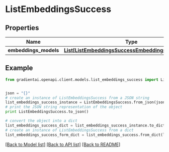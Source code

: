 # ListEmbeddingsSuccess


## Properties
Name | Type | Description | Notes
------------ | ------------- | ------------- | -------------
**embeddings_models** | [**List[ListEmbeddingsSuccessEmbeddingsModelsInner]**](ListEmbeddingsSuccessEmbeddingsModelsInner.md) |  | 

## Example

```python
from gradientai.openapi.client.models.list_embeddings_success import ListEmbeddingsSuccess


json = "{}"
# create an instance of ListEmbeddingsSuccess from a JSON string
list_embeddings_success_instance = ListEmbeddingsSuccess.from_json(json)
# print the JSON string representation of the object
print ListEmbeddingsSuccess.to_json()

# convert the object into a dict
list_embeddings_success_dict = list_embeddings_success_instance.to_dict()
# create an instance of ListEmbeddingsSuccess from a dict
list_embeddings_success_form_dict = list_embeddings_success.from_dict(list_embeddings_success_dict)
```
[[Back to Model list]](../README.md#documentation-for-models) [[Back to API list]](../README.md#documentation-for-api-endpoints) [[Back to README]](../README.md)


